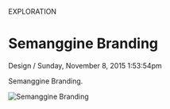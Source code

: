 <p class="type">EXPLORATION</p>

# Semanggine Branding

<p class="meta">Design  /  Sunday, November 8, 2015 1:53:54pm</p>

Semanggine Branding.

![Semanggine Branding](https://farooq-agent.web.app/assets/images/works/large/semanggine-branding.jpg)
